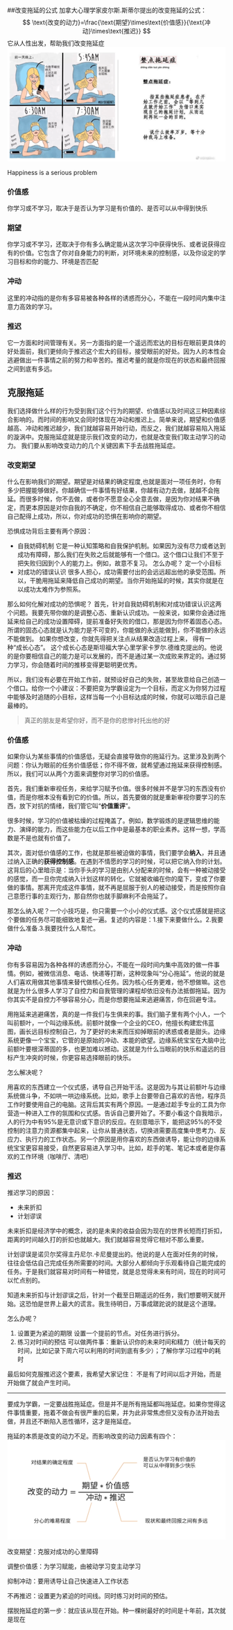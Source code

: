 ##改变拖延的公式
加拿大心理学家皮尔斯.斯蒂尔提出的改变拖延的公式：
$$
\text{改变的动力}=\frac{\text{期望}\times\text{价值感}}{\text{冲动}\times\text{推迟}}
$$
它从人性出发，帮助我们改变拖延症
![](https://raw.githubusercontent.com/fray-hao/images/master/20190718162022.png)

Happiness is a serious problem

### 价值感
你学习或不学习，取决于是否认为学习是有价值的、是否可以从中得到快乐
### 期望
你学习或不学习，还取决于你有多么确定能从这次学习中获得快乐、或者说获得应有的价值。它包含了你对自身能力的判断，对环境未来的控制感，以及你设定的学习目标和你的能力、环境是否匹配

### 冲动
这里的冲动指的是你有多容易被各种各样的诱惑而分心，不能在一段时间内集中注意力高效的学习。

### 推迟
它一方面和时间管理有关。另一方面指的是一个遥远而宏达的目标在眼前更具体的好处面前，我们更倾向于推迟这个宏大的目标，接受眼前的好处。因为人的本性会逃避做出一件事情之前的努力和辛苦的。推迟考量的就是你现在的状态和最终回报之间到底有多远。

## 克服拖延
我们选择做什么样的行为受到我们这个行为的期望、价值感以及时间这三种因素综合影响的。而时间的影响又会同时体现在冲动和推迟上。简单来说，期望和价值感越高、冲动和推迟越少，我们就越容易开始行动，而反之，我们就越容易陷入拖延的漩涡中。克服拖延症就是提示我们改变的动力，也就是改变我们取主动学习的动力。
我们要从影响改变动力的几个关键因素下手去战胜拖延症。
### 改变期望

什么在影响我们的期望。期望是对结果的确定程度,也就是面对一项任务时，你有多少把握能够做好。你越确信一件事情有好结果，你越有动力去做，就越不会拖延。而很多时候，你不去做，或者你不愿意全心全意去做，是因为你对结果不确定，而更本原因是对你自我的不确定，你不相信自己能够取得成功、或者你不相信自己配得上成功，所以，你对成功的恐惧在影响你的期望。

恐惧成功背后主要有两个原因：
- 自我妨碍机制
  它是一种认知策略和自我保护机制。如果因为没有尽力或者达到成功有障碍，那么我们在失败之后就能够有一个借口。这个借口让我们不至于把失败归因到个人的能力上。例如，故意不复习。
  怎么办呢？ 定一个小目标
- 对成功的错误认识
  很多人担心，成功需要付出的会远远超出他的承受范围。所以，干脆用拖延来降低自己成功的期望。当你开始拖延的时候，其实你就是在以成功太难作为参照系。

那么如何化解对成功的恐惧呢？
首先，针对自我妨碍机制和对成功错误认识这两个问题。我要先带你做的是调整心态、重新认识成功。一般来说，如果你会通过拖延来给自己的成功设置障碍，提前准备好失败的借口，那是因为你怀着固态心态。所谓的固态心态就是认为能力是不可变的，你能做的永远能做到，你不能做的永远不能做到。 如果你想改变，你就先得把关注点从结果改造过程上来， 得有一种“成长心态”。
这个成长心态是斯坦福大学心里学家卡罗尔.德维克提出的。他说的是你要相信自己的能力是可以发展的，而不是通过某一次成败来界定的。通过努力学习，你会随着时间的推移变得更聪明更优秀。

所以，我们没有必要在开始工作前，就预设好自己的失败，甚至故意给自己创造一个借口。给你一个小建议：不要把变为学霸设定为一个目标，而定义为你努力过程中能够及时追随的小目标，这样当每一个小目标达成的时候，你就可以暗示自己是最棒的。

>真正的朋友是希望你好，而不是你的悲惨衬托出他的好

### 价值感
如果你认为某些事情的价值感低，无疑会直接导致你的拖延行为。这里涉及到两个问题：你认为眼前的任务价值感低；你不得不做，就希望通过拖延来获得控制感。所以，我们可以从两个方面来调整你对学习的价值感。

首先，我们重新审视任务，来给学习赋予价值。很多时候并不是学习的东西没有价值，而是你根本没有看到它的价值。所以，首先要做的就是重新审视你要学习的东西，放下对抗的情绪，我们管它叫“**价值重评**”。

很多时候，学习的价值被枯燥的过程掩盖了。例如，数学锻炼的是逻辑思维的能力、演绎的能力，而这些能力在以后工作中是最基本的职业素养。这样一想，学高数是不是也就有价值了。 

其次，面对低价值感的工作，也就是那些被迫做的事情，我们要学会**纳入**，并且通过纳入正确的**获得控制感**。在遇到不情愿的学习的时候，可以把它纳入你的计划。这背后的心里暗示是：当你手头的学习是由别人分配来的时候，会有一种被动接受的感觉，而一旦你完成纳入计划这样的转化，它就被收编在你的麾下，变成了你要做的事情。那离开完成这件事情，就不再是屈服于别人的被动接受，而是按照你自己意愿行事的主观行为，那自然你也就手脚麻利不会拖延了。

那怎么纳入呢？一个小技巧是，你只需要一个小小的仪式感。这个仪式感就是把这个要做的任务尽可能细致地复述一遍。复述的内容是：1.接下来要做什么。2.我要做什么准备.3.我要找什么人帮忙。

### 冲动
你有多容易因为各种各样的诱惑而分心，不能在一段时间内集中高效的做一件事情。例如，被微信消息、电话、快递等打断，这种现象叫“分心拖延”。他说的就是人们喜欢用做其他事情来替代做核心任务。因为核心任务更难，他不想做嘛。这也就是为什么很多人学习了自控力和自我管理的课程却依旧没有办法抵御拖延。因为你其实不是自控力不够容易分心，而是你想要拖延来逃避痛苦，你在回避专注。

用拖延来逃避痛苦，真的是一件我们与生俱来的事。我们脑子里有两个小人，一个叫前额叶，一个叫边缘系统。前额叶就像一个企业的CEO，他擅长构建宏伟蓝图，画长远目标控制自己，为了更好的未来而压抑掉眼前的诱惑或者是甜头。边缘系统更像一个宝宝，它管的是原始的冲动、本能的欲望。边缘系统宝宝在大脑中比前额叶要根深蒂固的多，也更加难以撼动。这就是为什么当眼前的快乐和遥远的目标产生冲突的时候，你更容易选择眼前的快乐。

怎么解决呢？

用喜欢的东西建立一个仪式感，诱导自己开始干活。这是因为与其让前额叶与边缘系统做斗争，不如哄一哄边缘系统。比如，歌手上台要带自己喜欢的吉他，程序员工作时要使用自己的电脑。这背后其实有两个原因。一是通过趁手专业的工具为你营造一种进入工作的氛围和仪式感。告诉自己要开始了。不要小看这个自我暗示，人的行为中有95%是无意识或下意识的反应。在刻意暗示下，能把这95%的不受控制的注意力资源都集中起来，让你从普通状态，切换进需要高度集中思考力、反应力、执行力的工作状态。另一个原因是用你喜欢的东西做诱导，能让你的边缘系统宝宝更容易接受，自然更容易进入学习中。比如，趁手的笔、笔记本或者是你喜欢的工作环境（咖啡厅、清吧）

### 推迟
推迟学习的原因：
- 未来折扣
- 计划谬误

未来折扣是经济学中的概念，说的是未来的收益会因为现在的世界长短而打折扣，距离的时间越久打的折扣也就越大。我们就越容易觉得它相对不那么重要。

计划谬误是诺贝尔奖得主丹尼尔.卡尼曼提出的。他说的是人在面对任务的时候，往往会低估自己完成任务所需要的时间。大部分人都倾向于乐观看待自己能完成的任务。于是我们就容易对时间有一种错觉，就是总觉得未来有时间，现在的时间可以忙点别的。

知道未来折扣与计划谬误之后，针对一个截至日期遥远的任务，我们想要明天就开始。这恐怕是世界上最大的谎言。我生待明日，万事成蹉跎说的就是这个道理。

怎么办呢？

1. 设置更为紧迫的期限
   设置一个提前的节点。对任务进行拆分。
2. 练习对时间的预估
    可以做两件事：重新认识你的未来时间和精力（统计每天的时间，比如记录下周六可以利用的时间到底有多少）；了解你学习过程中的耗时

最后如何克服推迟这个要素，我希望大家记住：
不是有了时间以后才开始，而是开始做了就会产生时间。

-----



要成为学霸，一定要战胜拖延症。但是并不是所有拖延都叫拖延症。如果你觉得这件事情重要，拖着不做会有很严重的后果，并为此非常焦虑但又没有办法开始去做，并且还不断陷入恶性循环，这才是拖延症。

拖延的本质是改变的动力不足。而影响改变的动力因素有四个： 
 ![](https://raw.githubusercontent.com/fray-hao/images/master/20190721093811.png)
 
改变期望：克服对成功的心里障碍

调整价值感：为学习赋能，由被动学习变主动学习

抑制冲动：要用诱导让自己快速进入工作状态

不再推迟：设置更为紧迫的时间线。同时练习对时间的预估。

摆脱拖延症的第一步：就应该从现在开始。种一棵树最好的时间是十年前，其次就是现在



